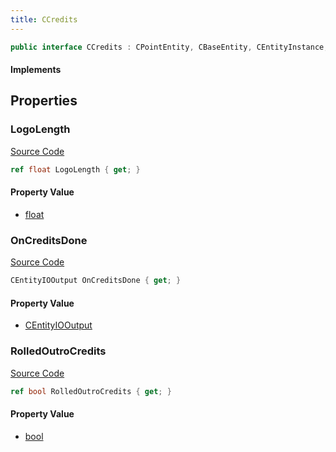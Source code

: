 ```yaml
---
title: CCredits
---
```


```csharp
public interface CCredits : CPointEntity, CBaseEntity, CEntityInstance, ISchemaClass<CEntityInstance>, ISchemaClass<CBaseEntity>, ISchemaClass<CPointEntity>, ISchemaClass<CCredits>, ISchemaField, ISchemaClass, INativeHandle
```

#### Implements

## Properties

### LogoLength

[Source Code](https://github.com/swiftly-solution/swiftlys2/blob/beta/managed/src/SwiftlyS2.Generated/Schemas/Interfaces/CCredits.cs#L20)

```csharp
ref float LogoLength { get; }
```

#### Property Value

- [float](https://learn.microsoft.com/dotnet/api/system.single)

### OnCreditsDone

[Source Code](https://github.com/swiftly-solution/swiftlys2/blob/beta/managed/src/SwiftlyS2.Generated/Schemas/Interfaces/CCredits.cs#L16)

```csharp
CEntityIOOutput OnCreditsDone { get; }
```

#### Property Value

- [CEntityIOOutput](/docs/api/shared/schemadefinitions/centityiooutput)

### RolledOutroCredits

[Source Code](https://github.com/swiftly-solution/swiftlys2/blob/beta/managed/src/SwiftlyS2.Generated/Schemas/Interfaces/CCredits.cs#L18)

```csharp
ref bool RolledOutroCredits { get; }
```

#### Property Value

- [bool](https://learn.microsoft.com/dotnet/api/system.boolean)

